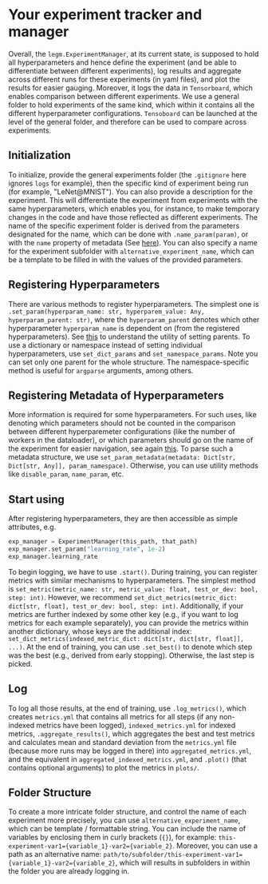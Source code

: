 # Your experiment tracker and manager

Overall, the `legm.ExperimentManager`, at its current state, is supposed to hold all hyperparameters and hence define the experiment (and be able to differentiate between different experiments), log results and aggregate across different runs for these experiments (in yaml files), and plot the results for easier gauging. Moreover, it logs the data in `Tensorboard`, which enables comparison between different experiments. We use a general folder to hold experiments of the same kind, which within it contains all the different hyperparameter configurations. `Tensoboard` can be launched at the level of the general folder, and therefore can be used to compare across experiments.

## Initialization

To initialize, provide the general experiments folder (the `.gitignore` here ignores `logs` for example), then the specific kind of experiment being run (for example, "LeNet@MNIST"). You can also provide a description for the experiment. This will differentiate the experiment from experiments with the same hyperparameters, which enables you, for instance, to make temporary changes in the code and have those reflected as different experiments. The name of the specific experiment folder is derived from the parameters designated for the name, which can be done with `.name_param(param)`, or with the `name` property of metadata (See [here](./metadata.md)). You can also specify a name for the experiment subfolder with `alternative_experiment_name`, which can be a template to be filled in with the values of the provided parameters.

## Registering Hyperparameters

There are various methods to register hyperparameters. The simplest one is `.set_param(hyperparam_name: str, hyperparem_value: Any, hyperparam_parent: str)`, where the `hyperparam_parent` denotes which other hyperparameter `hyperparam_name` is dependent on (from the registered hyperparameters). See [this](./metadata.md) to understand the utility of setting parents. To use a dictionary or namespace instead of setting individual hyperparameters, use `set_dict_params` and `set_namespace_params`. Note you can set only one parent for the whole structure. The namespace-specific method is useful for `argparse` arguments, among others.

## Registering Metadata of Hyperparameters

More information is required for some hyperparameters. For such uses, like denoting which parameters should not be counted in the comparison between different hyperparemeter configurations (like the number of workers in the dataloader), or which parameters should go on the name of the experiment for easier navigation, see again [this](./metadata.md). To parse such a metadata structure, we use `set_param_metadata(metadata: Dict[str, Dict[str, Any]], param_namespace)`. Otherwise, you can use utility methods like `disable_param`, `name_param`, etc.

## Start using

After registering hyperparameters, they are then accessible as simple attributes, e.g.

```python
exp_manager = ExperimentManager(this_path, that_path)
exp_manager.set_param("learning_rate", 1e-2)
exp_manager.learning_rate
```

To begin logging, we have to use `.start()`. During training, you can register metrics with similar mechanisms to hyperparameters. The simplest method is `set_metric(metric_name: str, metric_value: float, test_or_dev: bool, step: int)`. However, we recommend `set_dict_metrics(metric_dict: dict[str, float], test_or_dev: bool, step: int)`. Additionally, if your metrics are further indexed by some other key (e.g., if you want to log metrics for each example separately), you can provide the metrics within another dictionary, whose keys are the additional index: `set_dict_metrics(indexed_metric_dict: dict[str, dict[str, float]], ...)`. At the end of training, you can use `.set_best()` to denote which step was the best (e.g., derived from early stopping). Otherwise, the last step is picked.

## Log

To log all those results, at the end of training, use `.log_metrics()`, which creates `metrics.yml` that contains all metrics for all steps (if any non-indexed metrics have been logged), `indexed_metrics.yml` for indexed metrics, `.aggregate_results()`, which aggregates the best and test metrics and calculates mean and standard deviation from the `metrics.yml` file (because more runs may be logged in there) into `aggregated_metrics.yml`, and the equivalent in `aggregated_indexed_metrics.yml`, and `.plot()` (that contains optional arguments) to plot the metrics in `plots/`.

## Folder Structure

To create a more intricate folder structure, and control the name of each experiment more precisely, you can use `alternative_experiment_name`, which can be template / formattable string. You can include the name of variables by enclosing them in curly brackets (`{}`), for example: `this-experiment-var1={variable_1}-var2={variable_2}`. Moreover, you can use a path as an alternative name: `path/to/subfolder/this-experiment-var1={variable_1}-var2={variable_2}`, which will results in subfolders in within the folder you are already logging in.
